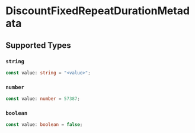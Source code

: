 # DiscountFixedRepeatDurationMetadata


## Supported Types

### `string`

```typescript
const value: string = "<value>";
```

### `number`

```typescript
const value: number = 57387;
```

### `boolean`

```typescript
const value: boolean = false;
```

